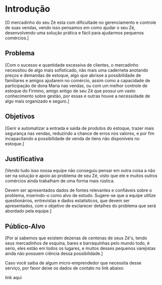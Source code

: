 # Introdução

[O mercadinho do seu Zé esta com dificultade no gerenciamento e controle de suas vendas, vendo isso pensamos em como ajudar o seu Zé, desenvolvendo uma solução prática e fácil para ajudarmos pequenos comércios.]

## Problema
[Com o sucesso e quantidade excessiva de clientes, o mercadinho necessitou de algo mais sofisticado, não mais uma caderneta anotando preços e demandas de estoque, algo que abrisse a possibilidade de familiares e amigos ajudarem no comércio, assim como a capacidade de participação de dona Maria nas vendas, ou com um melhor controle de estoque do Firmino, amigo antigo de seu Zé que possui um vasto conhecimento sobre gestão, por essas e outras houve a necessidade de algo mais organizado e seguro.]

## Objetivos

[Gerir e automatizar a entrada e saída de produtos do estoque, trazer mais segurança nas vendas, reduzindo a chance de erros nos valores, e por fim incapacitando a possibilidade de venda de itens não disponíveis no estoque.]
 
## Justificativa

[Vendo tudo isso nossa equipe não conseguiu pensar em outra coisa a não ser na solução e apoio ao problema de seu Zé, visto que ele e muitos outros comércios ainda trabalham de uma forma mais rústica.

Devem ser apresentados dados de fontes relevantes e confiáveis sobre o problema, inserindo-o como alvo de estudo. Sugere-se que a equipe utilize questionários, entrevistas e dados estatísticos, que devem ser apresentados, com o objetivo de esclarecer detalhes do problema que será abordado pela equipe.]

## Público-Alvo

[Por aí sabemos que existem dezenas de centenas de seus Zé's, tendo seus mercadinhos de esquina, bares e barraquinhas pelo mundo todo, é serio, eles estão em todos os lugares, e muitos desses pequenos varejistas ainda não possuem ciência dessa possibilidade.]

Caso você saiba de algum micro-emprendedor que necessita desse serviço, por favor deixe os dados de contato no link abaixo: 

link aqui
